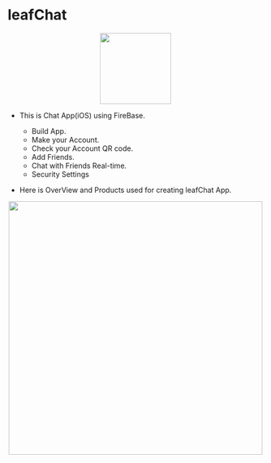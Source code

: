 # leafChat

<p align="center">
    <img src="https://github.com/akimelo/leafChat/assets/103817251/0625dc2c-d346-4934-b3da-6477afcb6f07" width="140px">
</p>

- This is Chat App(iOS) using FireBase.
    - Build App.
    - Make your Account.
    - Check your Account QR code.
    - Add Friends.
    - Chat with Friends Real-time.
    - Security Settings

- Here is OverView and Products used for creating leafChat App.

<p align="center">
    <img src="hhttps://github.com/akimelo/leafChat/assets/103817251/1b7bd921-cfbf-429f-afb3-564d837221d8" width="500px">
</p>